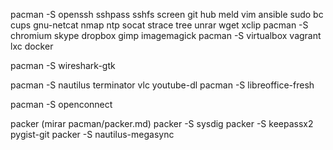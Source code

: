 pacman -S openssh sshpass sshfs screen git hub meld vim ansible sudo bc cups gnu-netcat nmap ntp socat strace tree unrar wget xclip
pacman -S chromium skype dropbox gimp imagemagick
pacman -S virtualbox vagrant lxc docker

pacman -S wireshark-gtk

pacman -S nautilus terminator vlc youtube-dl
pacman -S libreoffice-fresh

pacman -S openconnect


packer (mirar pacman/packer.md)
packer -S sysdig
packer -S keepassx2 pygist-git
packer -S nautilus-megasync

